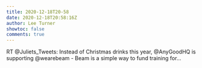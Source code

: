 ```yaml
---
title: 2020-12-18T20-58
date: 2020-12-18T20:58:16Z
author: Lee Turner
showtoc: false
comments: true
---
```


RT @Juliets_Tweets: Instead of Christmas drinks this year, @AnyGoodHQ is supporting @wearebeam - Beam is a simple way to fund training for…

